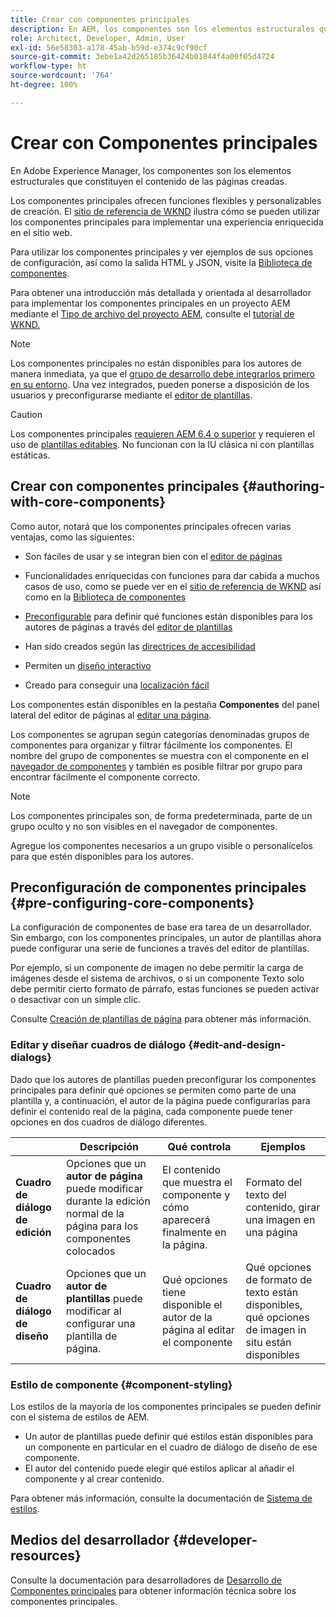 ```yaml
---
title: Crear con componentes principales
description: En AEM, los componentes son los elementos estructurales que constituyen el contenido de las páginas creadas. Los componentes principales ofrecen funciones flexibles y personalizables de creación.
role: Architect, Developer, Admin, User
exl-id: 56e58303-a178-45ab-b59d-e374c9cf90cf
source-git-commit: 3ebe1a42d265185b36424b01844f4a00f05d4724
workflow-type: ht
source-wordcount: '764'
ht-degree: 100%

---
```


# Crear con Componentes principales

En Adobe Experience Manager, los componentes son los elementos estructurales que constituyen el contenido de las páginas creadas.

Los componentes principales ofrecen funciones flexibles y personalizables de creación. El [sitio de referencia de WKND](https://wknd.site) ilustra cómo se pueden utilizar los componentes principales para implementar una experiencia enriquecida en el sitio web.

Para utilizar los componentes principales y ver ejemplos de sus opciones de configuración, así como la salida HTML y JSON, visite la [Biblioteca de componentes](https://adobe.com/go/aem_cmp_library_es).

Para obtener una introducción más detallada y orientada al desarrollador para implementar los componentes principales en un proyecto AEM mediante el [Tipo de archivo del proyecto AEM](/help/developing/archetype/overview.md), consulte el [tutorial de WKND.](https://docs.adobe.com/content/help/es-ES/experience-manager-learn/getting-started-wknd-tutorial-develop/overview.html)

>[!NOTE]
>
>Los componentes principales no están disponibles para los autores de manera inmediata, ya que el [grupo de desarrollo debe integrarlos primero en su entorno](/help/get-started/using.md). Una vez integrados, pueden ponerse a disposición de los usuarios y preconfigurarse mediante el [editor de plantillas](https://docs.adobe.com/content/help/es-ES/experience-manager-cloud-service/sites/authoring/features/templates.html).

>[!CAUTION]
>
>Los componentes principales [requieren AEM 6.4 o superior](/help/versions.md) y requieren el uso de [plantillas editables](https://docs.adobe.com/content/help/es-ES/experience-manager-cloud-service/sites/authoring/features/templates.html). No funcionan con la IU clásica ni con plantillas estáticas.

## Crear con componentes principales {#authoring-with-core-components}

Como autor, notará que los componentes principales ofrecen varias ventajas, como las siguientes:

* Son fáciles de usar y se integran bien con el [editor de páginas](https://experienceleague.adobe.com/docs/experience-manager-cloud-service/sites/authoring/fundamentals/editing-content.html?lang=es)

* Funcionalidades enriquecidas con funciones para dar cabida a muchos casos de uso, como se puede ver en el [sitio de referencia de WKND](https://wknd.site) así como en la [Biblioteca de componentes](https://adobe.com/go/aem_cmp_library_es)

* [Preconfigurable](#pre-configuring-core-components) para definir qué funciones están disponibles para los autores de páginas a través del [editor de plantillas](https://docs.adobe.com/content/help/es-ES/experience-manager-cloud-service/sites/authoring/features/templates.html)

* Han sido creados según las [directrices de accesibilidad](https://docs.adobe.com/content/help/es-ES/experience-manager-cloud-service/sites/authoring/fundamentals/accessible-content.html)

* Permiten un [diseño interactivo](https://experienceleague.adobe.com/docs/experience-manager-cloud-service/sites/authoring/features/responsive-layout.html?lang=es)

* Creado para conseguir una [localización fácil](localization.md)

Los componentes están disponibles en la pestaña **Componentes** del panel lateral del editor de páginas al [editar una página](https://experienceleague.adobe.com/docs/experience-manager-cloud-service/sites/authoring/fundamentals/editing-content.html?lang=es).

Los componentes se agrupan según categorías denominadas grupos de componentes para organizar y filtrar fácilmente los componentes. El nombre del grupo de componentes se muestra con el componente en el [navegador de componentes](https://experienceleague.adobe.com/docs/experience-manager-cloud-service/sites/authoring/fundamentals/editing-content.html?lang=es) y también es posible filtrar por grupo para encontrar fácilmente el componente correcto.

>[!NOTE]
>
>Los componentes principales son, de forma predeterminada, parte de un grupo oculto y no son visibles en el navegador de componentes.
>
>Agregue los componentes necesarios a un grupo visible o personalícelos para que estén disponibles para los autores.

## Preconfiguración de componentes principales {#pre-configuring-core-components}

La configuración de componentes de base era tarea de un desarrollador. Sin embargo, con los componentes principales, un autor de plantillas ahora puede configurar una serie de funciones a través del editor de plantillas.

Por ejemplo, si un componente de imagen no debe permitir la carga de imágenes desde el sistema de archivos, o si un componente Texto solo debe permitir cierto formato de párrafo, estas funciones se pueden activar o desactivar con un simple clic.

Consulte [Creación de plantillas de página](https://docs.adobe.com/content/help/es-ES/experience-manager-cloud-service/sites/authoring/features/templates.html) para obtener más información.

### Editar y diseñar cuadros de diálogo {#edit-and-design-dialogs}

Dado que los autores de plantillas pueden preconfigurar los componentes principales para definir qué opciones se permiten como parte de una plantilla y, a continuación, el autor de la página puede configurarlas para definir el contenido real de la página, cada componente puede tener opciones en dos cuadros de diálogo diferentes.

|  | Descripción | Qué controla | Ejemplos |
|--- |--- |--- |--- |
| **Cuadro de diálogo de edición** | Opciones que un **autor de página** puede modificar durante la edición normal de la página para los componentes colocados | El contenido que muestra el componente y cómo aparecerá finalmente en la página. | Formato del texto del contenido, girar una imagen en una página |
| **Cuadro de diálogo de diseño** | Opciones que un **autor de plantillas** puede modificar al configurar una plantilla de página. | Qué opciones tiene disponible el autor de la página al editar el componente | Qué opciones de formato de texto están disponibles, qué opciones de imagen in situ están disponibles |

### Estilo de componente {#component-styling}

Los estilos de la mayoría de los componentes principales se pueden definir con el sistema de estilos de AEM.

* Un autor de plantillas puede definir qué estilos están disponibles para un componente en particular en el cuadro de diálogo de diseño de ese componente.
* El autor del contenido puede elegir qué estilos aplicar al añadir el componente y al crear contenido.

Para obtener más información, consulte la documentación de [Sistema de estilos](https://experienceleague.adobe.com/docs/experience-manager-cloud-service/sites/authoring/features/style-system.html?lang=es).

## Medios del desarrollador {#developer-resources}

Consulte la documentación para desarrolladores de [Desarrollo de Componentes principales](/help/developing/overview.md) para obtener información técnica sobre los componentes principales.

